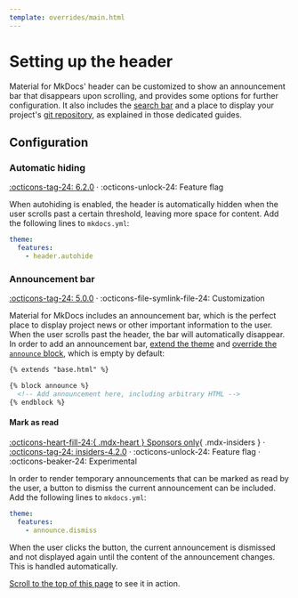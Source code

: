 ```yaml
---
template: overrides/main.html
---
```


# Setting up the header

Material for MkDocs' header can be customized to show an announcement bar that 
disappears upon scrolling, and provides some options for further configuration.
It also includes the [search bar] and a place to display your project's
[git repository], as explained in those dedicated guides.

  [search bar]: setting-up-site-search.md
  [git repository]: adding-a-git-repository.md

## Configuration

### Automatic hiding

[:octicons-tag-24: 6.2.0][Automatic hiding support] ·
:octicons-unlock-24: Feature flag

When autohiding is enabled, the header is automatically hidden when the
user scrolls past a certain threshold, leaving more space for content. Add the
following lines to `mkdocs.yml`:

``` yaml
theme:
  features:
    - header.autohide
```

  [Automatic hiding support]: https://github.kyndryl.net/sre-axa/steady-state-tasks/releases/tag/6.2.0

### Announcement bar

[:octicons-tag-24: 5.0.0][Announcement bar support] ·
:octicons-file-symlink-file-24: Customization

Material for MkDocs includes an announcement bar, which is the perfect place to
display project news or other important information to the user. When the user
scrolls past the header, the bar will automatically disappear. In order to add
an announcement bar, [extend the theme] and [override the `announce`
block][overriding blocks], which is empty by default:

``` html
{% extends "base.html" %}

{% block announce %}
  <!-- Add announcement here, including arbitrary HTML -->
{% endblock %}
```

  [Announcement bar support]: https://github.kyndryl.net/sre-axa/steady-state-tasks/releases/tag/5.0.0
  [extend the theme]: ../customization.md#extending-the-theme
  [overriding blocks]: ../customization.md#overriding-blocks

#### Mark as read

[:octicons-heart-fill-24:{ .mdx-heart } Sponsors only][Insiders]{ .mdx-insiders } ·
[:octicons-tag-24: insiders-4.2.0][Insiders] ·
:octicons-unlock-24: Feature flag ·
:octicons-beaker-24: Experimental

In order to render temporary announcements that can be marked as read by the
user, a button to dismiss the current announcement can be included. Add the
following lines to `mkdocs.yml`:

``` yaml
theme:
  features:
    - announce.dismiss
```

When the user clicks the button, the current announcement is dismissed and not
displayed again until the content of the announcement changes. This is handled
automatically.

[Scroll to the top of this page][top] to see it in action.

  [Insiders]: ../insiders/index.md
  [top]: #
